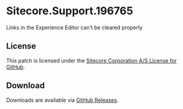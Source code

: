 # Sitecore.Support.196765
Links in the Experience Editor can&#8217;t be cleared properly

## License  
This patch is licensed under the [Sitecore Corporation A/S License for GitHub](https://github.com/sitecoresupport/Sitecore.Support.196765/blob/master/LICENSE).  

## Download  
Downloads are available via [GitHub Releases](https://github.com/sitecoresupport/Sitecore.Support.196765/releases).  
